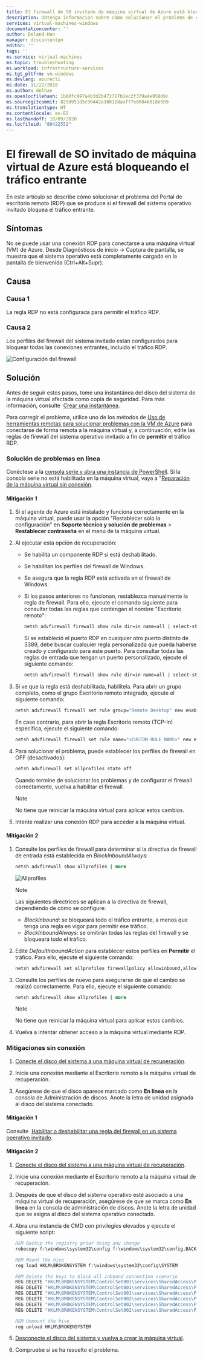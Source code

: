 ```yaml
---
title: El firewall de SO invitado de máquina virtual de Azure está bloqueando el tráfico entrante | Microsoft Docs
description: Obtenga información sobre cómo solucionar el problema de conexión del Portal de escritorio remoto (RDP) en el que el firewall del sistema operativo invitado bloquea el tráfico entrante.
services: virtual-machines-windows
documentationcenter: ''
author: Deland-Han
manager: dcscontentpm
editor: ''
tags: ''
ms.service: virtual-machines
ms.topic: troubleshooting
ms.workload: infrastructure-services
ms.tgt_pltfrm: vm-windows
ms.devlang: azurecli
ms.date: 11/22/2018
ms.author: delhan
ms.openlocfilehash: 1b80fc997a4b3d2b472717b1ec2f379a4e958d8c
ms.sourcegitcommit: 829d951d5c90442a38012daaf77e86046018e5b9
ms.translationtype: HT
ms.contentlocale: es-ES
ms.lasthandoff: 10/09/2020
ms.locfileid: "80422552"
---
```

# <a name="azure-vm-guest-os-firewall-is-blocking-inbound-traffic"></a>El firewall de SO invitado de máquina virtual de Azure está bloqueando el tráfico entrante

En este artículo se describe cómo solucionar el problema del Portal de escritorio remoto (RDP) que se produce si el firewall del sistema operativo invitado bloquea el tráfico entrante.

## <a name="symptoms"></a>Síntomas

No se puede usar una conexión RDP para conectarse a una máquina virtual (VM) de Azure. Desde Diagnósticos de inicio -> Captura de pantalla, se muestra que el sistema operativo está completamente cargado en la pantalla de bienvenida (Ctrl+Alt+Supr).

## <a name="cause"></a>Causa

### <a name="cause-1"></a>Causa 1

La regla RDP no está configurada para permitir el tráfico RDP.

### <a name="cause-2"></a>Causa 2

Los perfiles del firewall del sistema invitado están configurados para bloquear todas las conexiones entrantes, incluido el tráfico RDP.

![Configuración del firewall](./media/guest-os-firewall-blocking-inbound-traffic/firewall-advanced-setting.png)

## <a name="solution"></a>Solución

Antes de seguir estos pasos, tome una instantánea del disco del sistema de la máquina virtual afectada como copia de seguridad. Para más información, consulte  [Crear una instantánea](../windows/snapshot-copy-managed-disk.md).

Para corregir el problema, utilice uno de los métodos de [Uso de herramientas remotas para solucionar problemas con la VM de Azure](remote-tools-troubleshoot-azure-vm-issues.md) para conectarse de forma remota a la máquina virtual y, a continuación, edite las reglas de firewall del sistema operativo invitado a fin de **permitir** el tráfico RDP.

### <a name="online-troubleshooting"></a>Solución de problemas en línea

Conéctese a la [consola serie y abra una instancia de PowerShell](serial-console-windows.md#use-cmd-or-powershell-in-serial-console). Si la consola serie no está habilitada en la máquina virtual, vaya a "[Reparación de la máquina virtual sin conexión](troubleshoot-rdp-internal-error.md#repair-the-vm-offline).

#### <a name="mitigation-1"></a>Mitigación 1

1.  Si el agente de Azure está instalado y funciona correctamente en la máquina virtual, puede usar la opción "Restablecer solo la configuración" en **Soporte técnico y solución de problemas** > **Restablecer contraseña** en el menú de la máquina virtual.

2.  Al ejecutar esta opción de recuperación:

    *   Se habilita un componente RDP si está deshabilitado.

    *   Se habilitan los perfiles del firewall de Windows.

    *   Se asegura que la regla RDP está activada en el firewall de Windows.

    *   Si los pasos anteriores no funcionan, restablezca manualmente la regla de firewall. Para ello, ejecute el comando siguiente para consultar todas las reglas que contengan el nombre "Escritorio remoto":

        ```cmd
        netsh advfirewall firewall show rule dir=in name=all | select-string -pattern "(Name.*Remote Desktop)" -context 9,4 | more
        ```

        Si se estableció el puerto RDP en cualquier otro puerto distinto de 3389, debe buscar cualquier regla personalizada que pueda haberse creado y configurado para este puerto. Para consultar todas las reglas de entrada que tengan un puerto personalizado, ejecute el siguiente comando:

        ```cmd
        netsh advfirewall firewall show rule dir=in name=all | select-string -pattern "(LocalPort.*<CUSTOM PORT>)" -context 9,4 | more
        ```

3.  Si ve que la regla está deshabilitada, habilítela. Para abrir un grupo completo, como el grupo Escritorio remoto integrado, ejecute el siguiente comando:

    ```cmd
    netsh advfirewall firewall set rule group="Remote Desktop" new enable=yes
    ```

    En caso contrario, para abrir la regla Escritorio remoto (TCP-In) específica, ejecute el siguiente comando:

    ```cmd
    netsh advfirewall firewall set rule name="<CUSTOM RULE NAME>" new enable=yes
    ```

4.  Para solucionar el problema, puede establecer los perfiles de firewall en OFF (desactivados):

    ```cmd
    netsh advfirewall set allprofiles state off
    ```

    Cuando termine de solucionar los problemas y de configurar el firewall correctamente, vuelva a habilitar el firewall.

    > [!Note]
    > No tiene que reiniciar la máquina virtual para aplicar estos cambios.

5.  Intente realizar una conexión RDP para acceder a la máquina virtual.

#### <a name="mitigation-2"></a>Mitigación 2

1.  Consulte los perfiles de firewall para determinar si la directiva de firewall de entrada está establecida en *BlockInboundAlways*:

    ```cmd
    netsh advfirewall show allprofiles | more
    ```

    ![Allprofiles](./media/guest-os-firewall-blocking-inbound-traffic/firewall-profiles.png)

    > [!Note]
    > Las siguientes directrices se aplican a la directiva de firewall, dependiendo de cómo se configure:
    >    * *BlockInbound*: se bloqueará todo el tráfico entrante, a menos que tenga una regla en vigor para permitir ese tráfico.
    >    * *BlockInboundAlways*: se omitirán todas las reglas del firewall y se bloqueará todo el tráfico.

2.  Edite *DefaultInboundAction* para establecer estos perfiles en **Permitir** el tráfico. Para ello, ejecute el siguiente comando:

    ```cmd
    netsh advfirewall set allprofiles firewallpolicy allowinbound,allowoutbound
    ```

3.  Consulte los perfiles de nuevo para asegurarse de que el cambio se realizó correctamente. Para ello, ejecute el siguiente comando:

    ```cmd
    netsh advfirewall show allprofiles | more
    ```

    > [!Note]
    > No tiene que reiniciar la máquina virtual para aplicar estos cambios.

4.  Vuelva a intentar obtener acceso a la máquina virtual mediante RDP.

### <a name="offline-mitigations"></a>Mitigaciones sin conexión

1.  [Conecte el disco del sistema a una máquina virtual de recuperación](troubleshoot-recovery-disks-portal-windows.md).

2.  Inicie una conexión mediante el Escritorio remoto a la máquina virtual de recuperación.

3.  Asegúrese de que el disco aparece marcado como **En línea** en la consola de Administración de discos. Anote la letra de unidad asignada al disco del sistema conectado.

#### <a name="mitigation-1"></a>Mitigación 1

Consulte  [Habilitar o deshabilitar una regla del firewall en un sistema operativo invitado](enable-disable-firewall-rule-guest-os.md).

#### <a name="mitigation-2"></a>Mitigación 2

1.  [Conecte el disco del sistema a una máquina virtual de recuperación](troubleshoot-recovery-disks-portal-windows.md).

2.  Inicie una conexión mediante el Escritorio remoto a la máquina virtual de recuperación.

3.  Después de que el disco del sistema operativo esté asociado a una máquina virtual de recuperación, asegúrese de que se marca como **En línea** en la consola de administración de discos. Anote la letra de unidad que se asigna al disco del sistema operativo conectado.

4.  Abra una instancia de CMD con privilegios elevados y ejecute el siguiente script:

    ```cmd
    REM Backup the registry prior doing any change
    robocopy f:\windows\system32\config f:\windows\system32\config.BACK /MT

    REM Mount the hive
    reg load HKLM\BROKENSYSTEM f:\windows\system32\config\SYSTEM

    REM Delete the keys to block all inbound connection scenario
    REG DELETE "HKLM\BROKENSYSTEM\ControlSet001\services\SharedAccess\Parameters\FirewallPolicy\DomainProfile" /v DoNotAllowExceptions
    REG DELETE "HKLM\BROKENSYSTEM\ControlSet001\services\SharedAccess\Parameters\FirewallPolicy\PublicProfile" /v DoNotAllowExceptions
    REG DELETE "HKLM\BROKENSYSTEM\ControlSet001\services\SharedAccess\Parameters\FirewallPolicy\StandardProfile" /v DoNotAllowExceptions
    REG DELETE "HKLM\BROKENSYSTEM\ControlSet002\services\SharedAccess\Parameters\FirewallPolicy\DomainProfile" /v DoNotAllowExceptions
    REG DELETE "HKLM\BROKENSYSTEM\ControlSet002\services\SharedAccess\Parameters\FirewallPolicy\PublicProfile" /v DoNotAllowExceptions
    REG DELETE "HKLM\BROKENSYSTEM\ControlSet002\services\SharedAccess\Parameters\FirewallPolicy\StandardProfile" /v DoNotAllowExceptions

    REM Unmount the hive
    reg unload HKLM\BROKENSYSTEM
    ```

5.  [Desconecte el disco del sistema y vuelva a crear la máquina virtual](troubleshoot-recovery-disks-portal-windows.md).

6.  Compruebe si se ha resuelto el problema.
